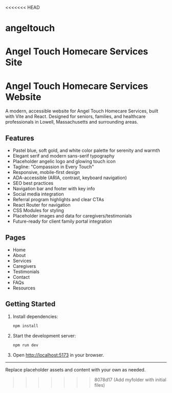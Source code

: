 <<<<<<< HEAD
# angeltouch
Angel Touch Homecare Services Site
=======
# Angel Touch Homecare Services Website

A modern, accessible website for Angel Touch Homecare Services, built with Vite and React. Designed for seniors, families, and healthcare professionals in Lowell, Massachusetts and surrounding areas.

## Features
- Pastel blue, soft gold, and white color palette for serenity and warmth
- Elegant serif and modern sans-serif typography
- Placeholder angelic logo and glowing touch icon
- Tagline: "Compassion in Every Touch"
- Responsive, mobile-first design
- ADA-accessible (ARIA, contrast, keyboard navigation)
- SEO best practices
- Navigation bar and footer with key info
- Social media integration
- Referral program highlights and clear CTAs
- React Router for navigation
- CSS Modules for styling
- Placeholder images and data for caregivers/testimonials
- Future-ready for client family portal integration

## Pages
- Home
- About
- Services
- Caregivers
- Testimonials
- Contact
- FAQs
- Resources

## Getting Started
1. Install dependencies:
   ```sh
   npm install
   ```
2. Start the development server:
   ```sh
   npm run dev
   ```
3. Open [http://localhost:5173](http://localhost:5173) in your browser.

---

Replace placeholder assets and content with your own as needed.
>>>>>>> 8078d17 (Add myfolder with initial files)

